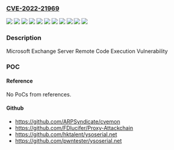 ### [CVE-2022-21969](https://cve.mitre.org/cgi-bin/cvename.cgi?name=CVE-2022-21969)
![](https://img.shields.io/static/v1?label=Product&message=Microsoft%20Exchange%20Server%202013%20Cumulative%20Update%2023&color=blue)
![](https://img.shields.io/static/v1?label=Product&message=Microsoft%20Exchange%20Server%202016%20Cumulative%20Update%2021&color=blue)
![](https://img.shields.io/static/v1?label=Product&message=Microsoft%20Exchange%20Server%202016%20Cumulative%20Update%2022&color=blue)
![](https://img.shields.io/static/v1?label=Product&message=Microsoft%20Exchange%20Server%202019%20Cumulative%20Update%2010&color=blue)
![](https://img.shields.io/static/v1?label=Product&message=Microsoft%20Exchange%20Server%202019%20Cumulative%20Update%2011&color=blue)
![](https://img.shields.io/static/v1?label=Version&message=15.0.0%3C%2015.01.2375.018%20&color=brighgreen)
![](https://img.shields.io/static/v1?label=Version&message=15.00.0%3C%2015.00.1497.028%20&color=brighgreen)
![](https://img.shields.io/static/v1?label=Version&message=15.01.0%3C%2015.01.2308.021%20&color=brighgreen)
![](https://img.shields.io/static/v1?label=Version&message=15.02.0%3C%2015.02.0922.020%20&color=brighgreen)
![](https://img.shields.io/static/v1?label=Version&message=15.02.0%3C%2015.02.0986.015%20&color=brighgreen)
![](https://img.shields.io/static/v1?label=Vulnerability&message=Remote%20Code%20Execution&color=brighgreen)

### Description

Microsoft Exchange Server Remote Code Execution Vulnerability

### POC

#### Reference
No PoCs from references.

#### Github
- https://github.com/ARPSyndicate/cvemon
- https://github.com/FDlucifer/Proxy-Attackchain
- https://github.com/hktalent/ysoserial.net
- https://github.com/pwntester/ysoserial.net

